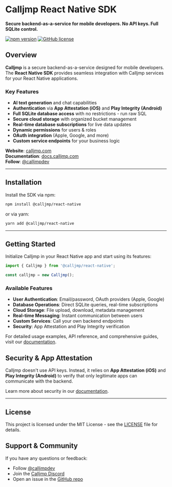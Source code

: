 # Calljmp React Native SDK

**Secure backend-as-a-service for mobile developers. No API keys. Full SQLite control.**

[![npm version](https://img.shields.io/npm/v/@calljmp/react-native)](https://www.npmjs.com/package/@calljmp/react-native)
[![GitHub license](https://img.shields.io/github/license/Calljmp/calljmp-react-native)](LICENSE)

## Overview

**Calljmp** is a secure backend-as-a-service designed for mobile developers. The **React Native SDK** provides seamless integration with Calljmp services for your React Native applications.

### Key Features

- **AI text generation** and chat capabilities
- **Authentication** via **App Attestation (iOS)** and **Play Integrity (Android)**
- **Full SQLite database access** with no restrictions - run raw SQL
- **Secure cloud storage** with organized bucket management
- **Real-time database subscriptions** for live data updates
- **Dynamic permissions** for users & roles
- **OAuth integration** (Apple, Google, and more)
- **Custom service endpoints** for your business logic

**Website**: [calljmp.com](https://calljmp.com)  
**Documentation**: [docs.calljmp.com](https://docs.calljmp.com)  
**Follow**: [@calljmpdev](https://x.com/calljmpdev)

---

## Installation

Install the SDK via npm:

```sh
npm install @calljmp/react-native
```

or via yarn:

```sh
yarn add @calljmp/react-native
```

---

## Getting Started

Initialize Calljmp in your React Native app and start using its features:

```typescript
import { Calljmp } from '@calljmp/react-native';

const calljmp = new Calljmp();
```

### Available Features

- **User Authentication**: Email/password, OAuth providers (Apple, Google)
- **Database Operations**: Direct SQLite queries, real-time subscriptions
- **Cloud Storage**: File upload, download, metadata management
- **Real-time Messaging**: Instant communication between users
- **Custom Services**: Call your own backend endpoints
- **Security**: App Attestation and Play Integrity verification

For detailed usage examples, API reference, and comprehensive guides, visit our [documentation](https://docs.calljmp.com).

## Security & App Attestation

Calljmp doesn't use API keys. Instead, it relies on **App Attestation (iOS)** and **Play Integrity (Android)** to verify that only legitimate apps can communicate with the backend.

Learn more about security in our [documentation](https://docs.calljmp.com/security).

---

## License

This project is licensed under the MIT License - see the [LICENSE](LICENSE) file for details.

## Support & Community

If you have any questions or feedback:

- Follow [@calljmpdev](https://x.com/calljmpdev)
- Join the [Calljmp Discord](https://discord.gg/DHsrADPUC6)
- Open an issue in the [GitHub repo](https://github.com/Calljmp/calljmp-react-native/issues)
